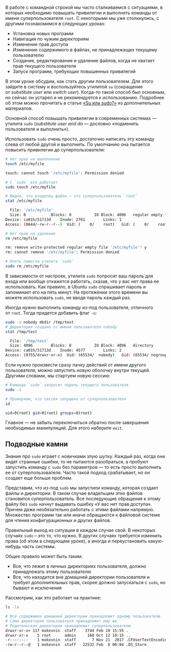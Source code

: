 В работе с командной строкой мы часто сталкиваемся с ситуациями, в которых необходимо повышать привилегии и выполнять команды от имени суперпользователя `root`. С некоторыми мы уже столкнулись, с другими познакомимся в следующих уроках:

- Установка новых программ
- Навигация по чужим директориям
- Изменение прав доступа
- Изменение содержимого в файлах, не принадлежащих текущему пользователю
- Создание, редактирование и удаление файлов, когда не хватает прав текущего пользователя
- Запуск программ, требующих повышенных привилегий

В этом уроке обсудим, как стать другим пользователем. Для этого зайдите в систему и воспользуйтесь утилитой `su` (сокращение от _substitute user_ или _switch user_). Когда-то такой способ был основным, но сейчас он устарел и не рекомендуется к использованию. Подробнее об этом можно прочитать в статье [«Su или sudo?»](https://habr.com/ru/articles/44783/) из дополнительных материалов.

Основной способ повышать привилегии в современных системах — утилита `sudo` (_substitute user and do_ — дословно «подменить пользователя и выполнить»).

Использовать `sudo` очень просто, достаточно написать эту команду слева от любой другой и выполнить. По умолчанию она пытается повысить привилегии до суперпользователя:

``` bash
# Нет прав на выполнение
touch /etc/myfile

touch: cannot touch '/etc/myfile': Permission denied

# С `sudo` все работает
sudo touch /etc/myfile

# Видно, что владелец файла — это суперпользователь `root`
stat /etc/myfile

  File: '/etc/myfile'
  Size: 0           Blocks: 0          IO Block: 4096   regular empty file
Device: ca01h/51713d    Inode: 2761        Links: 1
Access: (0644/-rw-r--r--)  Uid: (    0/    root)   Gid: (    0/    root)

# Нет прав на удаление
rm /etc/myfile

rm: remove write-protected regular empty file '/etc/myfile'? y
rm: cannot remove '/etc/myfile': Permission denied

# Опять помогла утилита `sudo`
sudo rm /etc/myfile
```

В зависимости от настроек, утилита `sudo` попросит ваш пароль для входа или вообще откажется работать, сказав, что у вас нет права ее использовать. Как правило, в Ubuntu `sudo` спрашивает пароль и запоминает его на пять минут. На протяжении этого времени вы можете использовать `sudo`, не вводя пароль каждый раз.

Иногда нужно выполнить команду из-под пользователя, отличного от `root`. Тогда придется добавить флаг `-u`:

``` bash
sudo -u nobody mkdir /tmp/test
# Директория создана от имени пользователя nobody
stat /tmp/test

  File: '/tmp/test'
  Size: 4096        Blocks: 8          IO Block: 4096   directory
Device: ca01h/51713d    Inode: 4577        Links: 2
Access: (0755/drwxr-xr-x)  Uid: (65534/  nobody)   Gid: (65534/ nogroup)
```

Если нужно произвести сразу пачку действий от имени другого пользователя, можно запустить новую оболочку внутри текущей. Другими словами, мы стартуем новую сессию:

``` bash
# Команда `sudo` запросит пароль текущего пользователя
sudo -i

# Проверяем, что сессия запущена от суперпользователя
id

uid=0(root) gid=0(root) groups=0(root)
```

Главное — не забыть переключиться обратно после завершения необходимых манипуляций. Для этого наберите `exit`.

## Подводные камни

Знание про `sudo` играет с новичками злую шутку. Каждый раз, когда они видят странные ошибки, то не пытаются разобраться, а пробуют запустить команду с `sudo` без параметров — то есть просто выполнить ее от суперпользователя. Часто такой подход срабатывает, но он создает еще больше проблем.

Представим, что из-под `sudo` мы запустили команду, которая создает файлы и директории. В таком случае владельцем этих файлов становится суперпользователь. Все последующие обращения к этому файлу без `sudo` начнут выдавать ошибку «У вас нет прав доступа». Причем даже необязательно работать с этими файлами напрямую. Множество программ так или иначе обращаются к файловой системе для чтения конфигурационных и других файлов.

Правильный выход из ситуации в каждом случае свой. В некоторых случаях `sudo` – это то, что нужно. В других случаях требуется изменить права (об этом в следующем уроке), а иногда и переустановить какую-нибудь часть системы.

Общее правило может быть таким:

- Все, что лежит в личных директориях пользователя, должно принадлежать этому пользователю
- Все, что находится вне домашней директории пользователя и требует дополнительных прав, скорее должно запускаться с `sudo`, но бывают и исключения
	
Рассмотрим, как это работает на практике:

``` bash 
ls -la

# Все содержимое домашней директории принадлежит одному пользователю
# Сама директория пользователя принадлежит ему же
# Родительская директория принадлежит суперпользователю
drwxr-xr-x+ 117 mokevnin  staff    3744 Feb 19 15:55 .
drwxr-xr-x    5 root      admin     160 Oct 12 19:15 ..
-r--------    1 mokevnin  staff       7 Nov 21  2017 .CFUserTextEncoding
-rw-r--r--@   1 mokevnin  staff   22532 Feb  8 00:04 .DS_Store
```